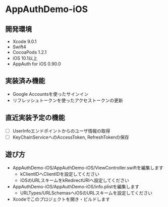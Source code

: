 # AppAuthDemo-iOS

## 開発環境
* Xcode 9.0.1
* Swift4
* CocoaPods 1.2.1
* iOS 10.1以上
* AppAuth for iOS 0.90.0

## 実装済み機能
* Google Accountsを使ったサインイン
* リフレッシュトークンを使ったアクセストークンの更新

## 直近実装予定の機能
- [ ] UserInfoエンドポイントからのユーザ情報の取得
- [ ] KeyChainServiceへのAccessToken, RefreshTokenの保存

## 遊び方
* AppAuthDemo-iOS/AppAuthDemo-iOS/ViewController.swiftを編集します
  - kClientIDへClientIDを設定してください
  - iOSのURLスキームをkRedirectURIへ設定してください
* AppAuthDemo-iOS/AppAuthDemo-iOS/info.plistを編集します
  - URLTypes/URLSchemasへiOSのURLスキームを設定してください
* Xcodeでこのプロジェクトを開き・ビルドします 
